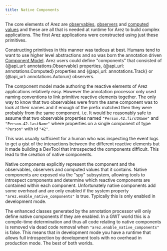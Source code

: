 ```yaml
---
title: Native Components
---
```


The core elements of Arez are [observables](observables.md), [observers](observers.md) and
[computed values](computed_values.md) and these are all that is needed at runtime for Arez to build complex
applications. The first Arez applications were constructed using just these primitives.

Constructing primitives in this manner was tedious at best. Humans tend to want to use higher level abstractions
and so was born the annotation driven [Component Model](components.md). Arez users could
define "components" that consisted of {@api_url: annotations.Observable} properties,
{@api_url: annotations.Computed} properties and {@api_url: annotations.Track} or {@api_url: annotations.Autorun}
observers.

The component model made authoring the reactive elements of Arez applications relatively easy. However the annotation
processor only used naming conventions to link primitive reactive elements together. The only way to know that
two observables were from the same component was to look at their names and if enough of the prefix matched then
they were probably from the same component. i.e. It would be reasonably safe to assume that two observable
properties named `"Person.42.firstName"` and `"Person.42.lastName"` where properties on a single component
of type `"Person"` with id `"42"`.

This was usually sufficient for a human who was inspecting the event logs to get a gist of the interactions between
the different reactive elements but it made building a DevTool that introspected the components difficult. This lead
to the creation of native components.

Native components explicitly represent the component and the observables, observers and computed values that it
contains. Native components are exposed via the "spy" subsystem, allowing tools to introspect components and determine
which reactive components are contained within each component. Unfortunately native components add some overhead and
are only enabled if the system property `"arez.enable_native_components"` is true. Typically this is only enabled
in development mode.

The enhanced classes generated by the annotation processor will only define native components if they are enabled.
In a GWT world this is a compile-time determination and thus all code relating to native components is removed via
dead code removal when `"arez.enable_native_components"` is false. This means that in development mode you have a
runtime that allows full introspection by development tools with no overhead in production mode. The best of both
worlds.
